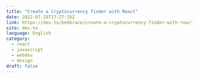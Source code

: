 ```yaml
---
title: "Create a Cryptocurrency finder with React"
date: 2022-07-28T17:27:35Z
link: https://dev.to/bekbrace/create-a-cryptocurrency-finder-with-react-3850?utm_medium=RSS&utm_source=news.12bit.vn
site: dev.to
language: English
category:
  - react
  - javascript
  - webdev
  - design
draft: false
---
```

